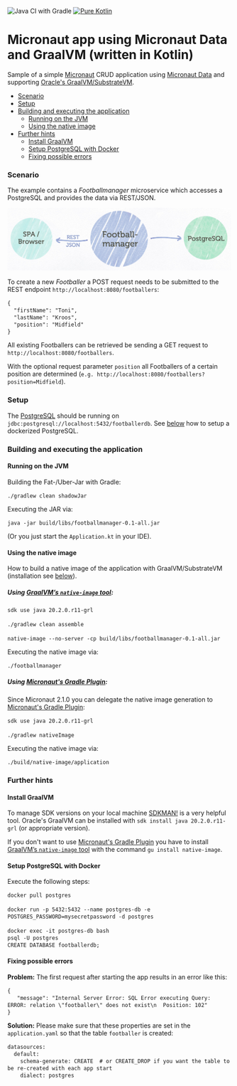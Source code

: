 ![Java CI with Gradle](https://github.com/csh0711/micronaut-data-graalvm-kotlin/workflows/Java%20CI%20with%20Gradle/badge.svg?branch=master) [![Pure Kotlin](https://img.shields.io/badge/100%25-kotlin-blue.svg)](https://kotlinlang.org/)

# Micronaut app using Micronaut Data and GraalVM (written in Kotlin) 
Sample of a simple [Micronaut](https://micronaut.io/) CRUD application using 
[Micronaut Data](https://micronaut-projects.github.io/micronaut-data/latest/guide/) 
and supporting [Oracle's GraalVM/SubstrateVM](https://www.graalvm.org/docs/reference-manual/native-image/).

+ [Scenario](#scenario)
+ [Setup](#setup)
+ [Building and executing the application](#building-and-executing-the-application)
  - [Running on the JVM](#running-on-the-jvm)
  - [Using the native image](#using-the-native-image)
+ [Further hints](#further-hints)
  - [Install GraalVM](#install-graalvm)
  - [Setup PostgreSQL with Docker](#setup-postgresql-with-docker)
  - [Fixing possible errors](#fixing-possible-errors)

### Scenario 
The example contains a _Footballmanager_ microservice which accesses a PostgreSQL and provides the data via REST/JSON.

<img src="micronaut-data-kotlin-graalvm.png" alt="Scenario" width="600"/>


To create a new _Footballer_ a POST request needs to be submitted to the REST endpoint `http://localhost:8080/footballers`:
```
{
  "firstName": "Toni",
  "lastName": "Kroos",
  "position": "Midfield"
}
```

All existing Footballers can be retrieved be sending a GET request to `http://localhost:8080/footballers`. 

With the optional request parameter `position` all Footballers of a certain position are determined 
(`e.g. http://localhost:8080/footballers?position=Midfield`).

### Setup
The [PostgreSQL](https://www.postgresql.org/) should be running on `jdbc:postgresql://localhost:5432/footballerdb`.
See [below](#setup-postgresql-with-docker) how to setup a dockerized PostgreSQL.

### Building and executing the application

#### Running on the JVM

Building the Fat-/Uber-Jar with Gradle:
```
./gradlew clean shadowJar
```

Executing the JAR via:
```
java -jar build/libs/footballmanager-0.1-all.jar
```

(Or you just start the `Application.kt` in your IDE).


#### Using the native image

How to build a native image of the application with GraalVM/SubstrateVM (installation see [below](#install-graalvm)).

##### Using [GraalVM’s `native-image` tool](https://www.graalvm.org/docs/reference-manual/native-image/):

```
sdk use java 20.2.0.r11-grl

./gradlew clean assemble

native-image --no-server -cp build/libs/footballmanager-0.1-all.jar
```
Executing the native image via: 
```
./footballmanager 
```

##### Using [Micronaut's Gradle Plugin](https://github.com/micronaut-projects/micronaut-gradle-plugin):

Since Micronaut 2.1.0 you can delegate the native image generation to 
[Micronaut's Gradle Plugin](https://github.com/micronaut-projects/micronaut-gradle-plugin):
```
sdk use java 20.2.0.r11-grl

./gradlew nativeImage  

```
Executing the native image via: 
```
./build/native-image/application 
```


### Further hints

#### Install GraalVM 
To manage SDK versions on your local machine [SDKMAN!](https://sdkman.io/jdks#Oracle) is a very helpful tool.
Oracle's GraalVM can be installed with `sdk install java 20.2.0.r11-grl` (or appropriate version).

If you don't want to use [Micronaut's Gradle Plugin](https://github.com/micronaut-projects/micronaut-gradle-plugin) 
you have to install [GraalVM’s `native-image` tool](https://www.graalvm.org/docs/reference-manual/native-image/) 
with the command `gu install native-image`. 

#### Setup PostgreSQL with Docker
Execute the following steps:
```
docker pull postgres  

docker run -p 5432:5432 --name postgres-db -e POSTGRES_PASSWORD=mysecretpassword -d postgres

docker exec -it postgres-db bash
psql -U postgres
CREATE DATABASE footballerdb;
```
#### Fixing possible errors
**Problem:** The first request after starting the app results in an error like this:

```
{
   "message": "Internal Server Error: SQL Error executing Query: ERROR: relation \"footballer\" does not exist\n  Position: 102"
}
```
**Solution:** Please make sure that these properties are set in the `application.yaml` so that the table `footballer` is created:

```
datasources:
  default:
    schema-generate: CREATE  # or CREATE_DROP if you want the table to be re-created with each app start
    dialect: postgres
```

